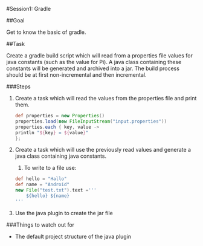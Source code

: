 #Session1: Gradle

##Goal

Get to know the basic of gradle.

##Task

Create a gradle build script which will read from a properties file values for java constants (such as the value for Pi). A java class containing these constants will be generated and archived into a jar. The build process should be at first non-incremental and then incremental.

###Steps

1. Create a task which will read the values from the properties file and print them.
    ```groovy
    def properties = new Properties()
    properties.load(new FileInputStream("input.properties"))
    properties.each { key, value -> 
    println "${key} = ${value}" 
    };
    ```
    
1. Create a task which will use the previously read values and generate a java class containing java constants. 
    1. To write to a file use: 
    ```groovy
    def hello = "Hallo"
    def name = "Android"
    new File("test.txt").text ='''
        ${hello} ${name}
    '''
    ```

1. Use the java plugin to create the jar file

###Things to watch out for
- The default project structure of the java plugin
